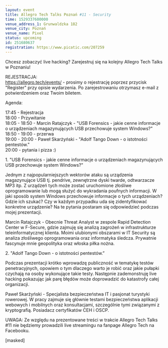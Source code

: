```yaml
---
layout: event
title: Allegro Tech Talks Poznań #11 - Security 
time: 1529337600000
venue_address_1: Grunwaldzka 182
venue_city: Poznań
venue_name: Pixel 
status: upcoming
id: 251680637
registration: https://www.picatic.com/207259
---
```


<p>Chcesz zobaczyć live hacking? Zarejestruj się na kolejny Allegro Tech Talks w Poznaniu!</p>
<p>REJESTRACJA:
  <br/>
  <a href="https://allegro.tech/events/" class="linkified">https://allegro.tech/events/</a> - prosimy o rejestrację poprzez przycisk "Register" przy opisie wydarzenia. Po zarejestrowaniu otrzymasz e-mail z potwierdzeniem oraz Twoim biletem.</p>
<p>Agenda:</p>
<p>17:45 - Rejestracja
  <br/>18:00 - Przywitanie
  <br/>18:05 - 18:50 - Marcin Ratajczyk - "USB Forensics - jakie cenne informacje o urządzeniach magazynujących USB przechowuje system Windows?"
  <br/>18:50 - 19:00 - przerwa
  <br/>19:00 - 20:00 - Paweł Skarżyński - "Adolf Tango Down - o istotności pentestów."
  <br/>20:00 - pytania i pizza :)</p>
<p>1. "USB Forensics - jakie cenne informacje o urządzeniach magazynujących USB przechowuje system Windows?"</p>
<p>Jednym z najpopularniejszych wektorów ataku są urządzenia magazynujące USB tj. pendrive, zewnętrzne dyski twarde, odtwarzacze MP3 itp. Z urządzeń tych może zostać uruchomione złośliwe oprogramowanie lub mogą służyć do wykradania poufnych informacji. W
  jaki sposób system Windows przechowuje informacje o tych urządzeniach? Gdzie ich szukać? Czy w każdym przypadku uda się zidentyfikować konkretne urządzenie? Na te pytania postaram się odpowiedzieć podczas mojej prezentacji.</p>
<p>Marcin Ratajczyk - Obecnie Threat Analyst w zespole Rapid Detection Center w F-Secure, gdzie zajmuję się analizą zagrożeń w infrastrukturze teleinformatycznej klienta. Moimi ulubionymi obszarami w IT Security są analiza złośliwego oprogramowania oraz
  informatyka śledcza. Prywatnie fascynuje mnie geopolityka oraz włoska piłka nożna.</p>
<p>2. "Adolf Tango Down - o istotności pentestów.”</p>
<p>Podczas prezentacji krótko wprowadzę publiczność w tematykę testów penetracyjnych, opowiem o tym dlaczego warto je robić oraz jakie pułapki czychają na osoby wykonujące takie testy. Następnie zademonstruję live hacking pokazując jak parę błędów może doprowadzić
  do katastrofy całej organizacji.</p>
<p>Paweł Skarżyński - Specjalista bezpieczeństwa IT i pasjonat turystyki rowerowej. W pracy zajmuje się głównie testami bezpieczeństwa aplikacji webowych i mobilnych oraz konsultacjami, szczególnie tymi związanymi z kryptografią. Posiadacz certyfikatów CEH
  i OSCP.</p>
<p>UWAGA: Ze względu na prezentowane treści w trakcie Allegro Tech Talks #11 nie będziemy prowadzili live streamingu na fanpage Allegro Tech na Facebooku.</p>
<p>[masked]</p>

